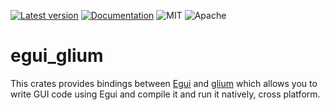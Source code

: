 [![Latest version](https://img.shields.io/crates/v/egui_glium.svg)](https://crates.io/crates/egui_glium)
[![Documentation](https://docs.rs/egui_glium/badge.svg)](https://docs.rs/egui_glium)
![MIT](https://img.shields.io/badge/license-MIT-blue.svg)
![Apache](https://img.shields.io/badge/license-Apache-blue.svg)

# egui_glium

This crates provides bindings between [Egui](https://crates.io/crates/egui) and [glium](https://crates.io/crates/glium) which allows you to write GUI code using Egui and compile it and run it natively, cross platform.
